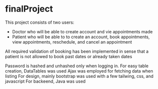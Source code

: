 # finalProject
This project consists of two users:
- Doctor who will be able to create account and vie appointments made
- Patient who will be able to to create an account, book appointments, view appointments, reschedule, and cancel an appointment

All required validation of booking has been implemented in sense that a patient is not allowed to book past dates or already taken dates

Password is hashed and unhashed only when logging in.
For easy table creation, DataTables was used
Ajax was employed for fetching data when listing
For design, mainly bootstrap was used with a few tailwing, css, and javascript
For backeend, Java was used
